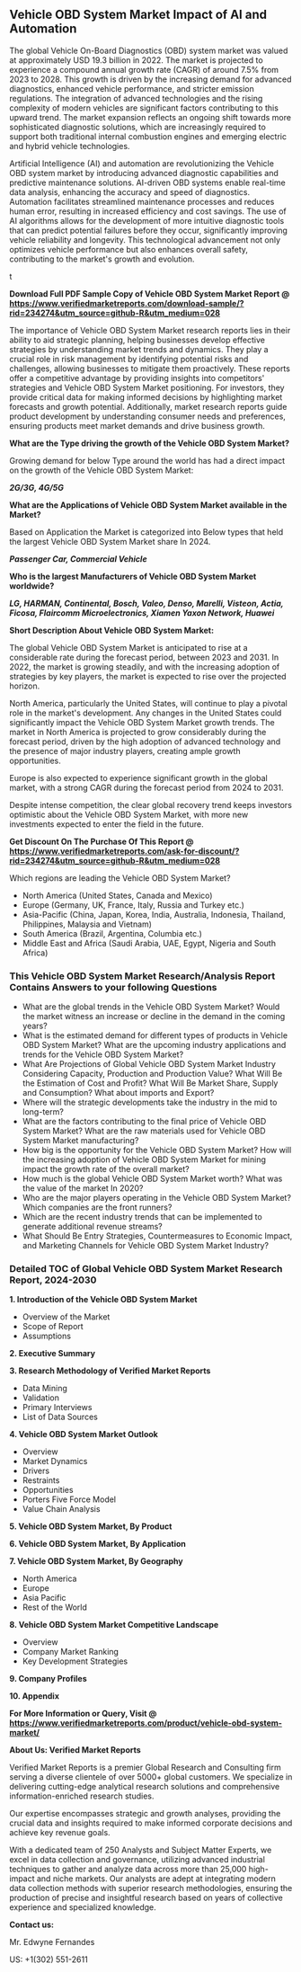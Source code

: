 <h2>Vehicle OBD System Market Impact of AI and Automation</h2><p>The global Vehicle On-Board Diagnostics (OBD) system market was valued at approximately USD 19.3 billion in 2022. The market is projected to experience a compound annual growth rate (CAGR) of around 7.5% from 2023 to 2028. This growth is driven by the increasing demand for advanced diagnostics, enhanced vehicle performance, and stricter emission regulations. The integration of advanced technologies and the rising complexity of modern vehicles are significant factors contributing to this upward trend. The market expansion reflects an ongoing shift towards more sophisticated diagnostic solutions, which are increasingly required to support both traditional internal combustion engines and emerging electric and hybrid vehicle technologies.</p><p>Artificial Intelligence (AI) and automation are revolutionizing the Vehicle OBD system market by introducing advanced diagnostic capabilities and predictive maintenance solutions. AI-driven OBD systems enable real-time data analysis, enhancing the accuracy and speed of diagnostics. Automation facilitates streamlined maintenance processes and reduces human error, resulting in increased efficiency and cost savings. The use of AI algorithms allows for the development of more intuitive diagnostic tools that can predict potential failures before they occur, significantly improving vehicle reliability and longevity. This technological advancement not only optimizes vehicle performance but also enhances overall safety, contributing to the market's growth and evolution.</p>t</p><p id="" class=""><strong>Download Full PDF Sample Copy of Vehicle OBD System Market Report @ <a href="https://www.verifiedmarketreports.com/download-sample/?rid=234274&utm_source=github-R&utm_medium=028" target="_blank">https://www.verifiedmarketreports.com/download-sample/?rid=234274&utm_source=github-R&utm_medium=028</a></strong></p><p>The importance of&nbsp;Vehicle OBD System Market research reports lies in their ability to aid strategic planning, helping businesses develop effective strategies by understanding market trends and dynamics. They play a crucial role in risk management by identifying potential risks and challenges, allowing businesses to mitigate them proactively. These reports offer a competitive advantage by providing insights into competitors' strategies and Vehicle OBD System Market positioning. For investors, they provide critical data for making informed decisions by highlighting market forecasts and growth potential. Additionally, market research reports guide product development by understanding consumer needs and preferences, ensuring products meet market demands and drive business growth.</p><p><strong>What are the&nbsp;Type driving the growth of the Vehicle OBD System Market?</strong></p><p id="" class="">Growing demand for below Type around the world has had a direct impact on the growth of the Vehicle OBD System Market:</p><em><strong>2G/3G, 4G/5G</strong></em></p><strong>What are the&nbsp;Applications&nbsp;of Vehicle OBD System Market available in the Market?</strong></p><p id="" class="">Based on Application the Market is categorized into Below types that held the largest Vehicle OBD System Market share In 2024.</p><em><strong>Passenger Car, Commercial Vehicle</strong></em></p><strong>Who is the largest Manufacturers of Vehicle OBD System Market worldwide?</strong></p><p><em><strong>LG, HARMAN, Continental, Bosch, Valeo, Denso, Marelli, Visteon, Actia, Ficosa, Flaircomm Microelectronics, Xiamen Yaxon Network, Huawei</strong></em></p><p id="" class=""><strong>Short Description About Vehicle OBD System Market:</strong></p><p>The global Vehicle OBD System Market is anticipated to rise at a considerable rate during the forecast period, between 2023 and 2031. In 2022, the market is growing steadily, and with the increasing adoption of strategies by key players, the market is expected to rise over the projected horizon.</p><p>North America, particularly the United States, will continue to play a pivotal role in the market's development. Any changes in the United States could significantly impact the Vehicle OBD System Market growth trends. The market in North America is projected to grow considerably during the forecast period, driven by the high adoption of advanced technology and the presence of major industry players, creating ample growth opportunities.</p><p>Europe is also expected to experience significant growth in the global market, with a strong CAGR during the forecast period from 2024 to 2031.</p><p>Despite intense competition, the clear global recovery trend keeps investors optimistic about the Vehicle OBD System Market, with more new investments expected to enter the field in the future.</p><p id="" class=""><strong>Get Discount On The Purchase Of This Report @ <a href="https://www.verifiedmarketreports.com/ask-for-discount/?rid=234274&utm_source=github-R&utm_medium=028" target="_blank">https://www.verifiedmarketreports.com/ask-for-discount/?rid=234274&utm_source=github-R&utm_medium=028</a></strong></p>Which regions are leading the Vehicle OBD System Market?</p><ul><li>North America (United States, Canada and Mexico)</li><li>Europe (Germany, UK, France, Italy, Russia and Turkey etc.)</li><li>Asia-Pacific (China, Japan, Korea, India, Australia, Indonesia, Thailand, Philippines, Malaysia and Vietnam)</li><li>South America (Brazil, Argentina, Columbia etc.)</li><li>Middle East and Africa (Saudi Arabia, UAE, Egypt, Nigeria and South Africa)</li></ul><h3 id="" class="">This Vehicle OBD System Market Research/Analysis Report Contains Answers to your following Questions</h3><ul><li>What are the global trends in the Vehicle OBD System Market? Would the market witness an increase or decline in the demand in the coming years?</li><li>What is the estimated demand for different types of products in Vehicle OBD System Market? What are the upcoming industry applications and trends for the Vehicle OBD System Market?</li><li>What Are Projections of Global Vehicle OBD System Market Industry Considering Capacity, Production and Production Value? What Will Be the Estimation of Cost and Profit? What Will Be Market Share, Supply and Consumption? What about imports and Export?</li><li>Where will the strategic developments take the industry in the mid to long-term?</li><li>What are the factors contributing to the final price of Vehicle OBD System Market? What are the raw materials used for Vehicle OBD System Market manufacturing?</li><li>How big is the opportunity for the Vehicle OBD System Market? How will the increasing adoption of Vehicle OBD System Market for mining impact the growth rate of the overall market?</li><li>How much is the global Vehicle OBD System Market worth? What was the value of the market In 2020?</li><li>Who are the major players operating in the Vehicle OBD System Market? Which companies are the front runners?</li><li>Which are the recent industry trends that can be implemented to generate additional revenue streams?</li><li>What Should Be Entry Strategies, Countermeasures to Economic Impact, and Marketing Channels for Vehicle OBD System Market Industry?</li></ul><h3 id="" class="">Detailed TOC of Global Vehicle OBD System Market Research Report, 2024-2030</h3><p id="" class=""><strong>1. Introduction of the Vehicle OBD System Market</strong></p><ul><li>Overview of the Market</li><li>Scope of Report</li><li>Assumptions</li></ul><p id="" class=""><strong>2. Executive Summary</strong></p><p id="" class=""><strong>3. Research Methodology of Verified Market Reports</strong></p><ul><li>Data Mining</li><li>Validation</li><li>Primary Interviews</li><li>List of Data Sources</li></ul><p id="" class=""><strong>4. Vehicle OBD System Market Outlook</strong></p><ul><li>Overview</li><li>Market Dynamics</li><li>Drivers</li><li>Restraints</li><li>Opportunities</li><li>Porters Five Force Model</li><li>Value Chain Analysis</li></ul><p id="" class=""><strong>5. Vehicle OBD System Market, By Product</strong></p><p id="" class=""><strong>6. Vehicle OBD System Market, By Application</strong></p><p id="" class=""><strong>7. Vehicle OBD System Market, By Geography</strong></p><ul><li>North America</li><li>Europe</li><li>Asia Pacific</li><li>Rest of the World</li></ul><p id="" class=""><strong>8. Vehicle OBD System Market Competitive Landscape</strong></p><ul><li>Overview</li><li>Company Market Ranking</li><li>Key Development Strategies</li></ul><p id="" class=""><strong>9. Company Profiles</strong></p><p id="" class=""><strong>10. Appendix</strong></p><p id="" class=""><strong>For More Information or Query, Visit @ <a href="https://www.verifiedmarketreports.com/product/vehicle-obd-system-market/" target="_blank">https://www.verifiedmarketreports.com/product/vehicle-obd-system-market/</a></strong></p><p id="" class=""><strong>About Us: Verified Market Reports</strong></p><p id="" class="">Verified Market Reports is a premier Global Research and Consulting firm serving a diverse clientele of over 5000+ global customers. We specialize in delivering cutting-edge analytical research solutions and comprehensive information-enriched research studies.</p><p id="" class="">Our expertise encompasses strategic and growth analyses, providing the crucial data and insights required to make informed corporate decisions and achieve key revenue goals.</p><p id="" class="">With a dedicated team of 250 Analysts and Subject Matter Experts, we excel in data collection and governance, utilizing advanced industrial techniques to gather and analyze data across more than 25,000 high-impact and niche markets. Our analysts are adept at integrating modern data collection methods with superior research methodologies, ensuring the production of precise and insightful research based on years of collective experience and specialized knowledge.</p><p id="" class=""><strong>Contact us:</strong></p><p id="" class="">Mr. Edwyne Fernandes</p><p id="" class="">US: +1(302) 551-2611</p>